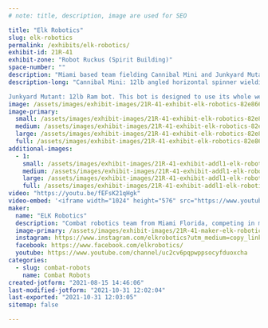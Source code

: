```yaml
---
# note: title, description, image are used for SEO

title: "Elk Robotics"
slug: elk-robotics
permalink: /exhibits/elk-robotics/
exhibit-id: 21R-41
exhibit-zone: "Robot Ruckus (Spirit Building)"
space-number: ""
description: "Miami based team fielding Cannibal Mini and Junkyard Mutant in the 12lb weight class."
description-long: "Cannibal Mini: 12lb angled horizontal spinner wielding a 2.5lb asymmetrical AR500 bar. Due to the angle of the spinning bar the bot experiences unique gyroscopic effects that cause the front of he robot to lift up or be forced down in turns, depending of the turning direction. 

Junkyard Mutant: 12lb Ram bot. This bot is designed to use its whole weight and drive power to slam into its opponent, doing damage and controlling the fight. The mutant has 4 wheel drive with an independent motor on every wheel, a sturdy UHMW frame to tank hits, and a strong AR500 front plate to absorb damage and deliver impacts "
image: /assets/images/exhibit-images/21R-41-exhibit-elk-robotics-82e86661-acf0-4aff-ac2a-f026b903b3a0-large.jpeg
image-primary: 
  small: /assets/images/exhibit-images/21R-41-exhibit-elk-robotics-82e86661-acf0-4aff-ac2a-f026b903b3a0-small.jpeg
  medium: /assets/images/exhibit-images/21R-41-exhibit-elk-robotics-82e86661-acf0-4aff-ac2a-f026b903b3a0-medium.jpeg
  large: /assets/images/exhibit-images/21R-41-exhibit-elk-robotics-82e86661-acf0-4aff-ac2a-f026b903b3a0-large.jpeg
  full: /assets/images/exhibit-images/21R-41-exhibit-elk-robotics-82e86661-acf0-4aff-ac2a-f026b903b3a0-full.jpeg
additional-images: 
  - 1:
    small: /assets/images/exhibit-images/21R-41-exhibit-addl1-elk-robotics-c102ac4d-f0ad-48b9-89f1-594d5526a053-small.jpeg
    medium: /assets/images/exhibit-images/21R-41-exhibit-addl1-elk-robotics-c102ac4d-f0ad-48b9-89f1-594d5526a053-medium.jpeg
    large: /assets/images/exhibit-images/21R-41-exhibit-addl1-elk-robotics-c102ac4d-f0ad-48b9-89f1-594d5526a053-large.jpeg
    full: /assets/images/exhibit-images/21R-41-exhibit-addl1-elk-robotics-c102ac4d-f0ad-48b9-89f1-594d5526a053-full.jpeg
video: "https://youtu.be/fEFsK21qHgk"
video-embed: '<iframe width="1024" height="576" src="https://www.youtube.com/embed/fEFsK21qHgk?feature=oembed" frameborder="0" allow="accelerometer; autoplay; clipboard-write; encrypted-media; gyroscope; picture-in-picture" allowfullscreen></iframe>'
maker: 
  name: "ELK Robotics"
  description: "Combat robotics team from Miami Florida, competing in many weight classes at events across America and internationally."
  image-primary: /assets/images/exhibit-images/21R-41-maker-elk-robotics-85fe0c06-6746-4069-8969-2f045d141357-medium.jpeg
  instagram: https://www.instagram.com/elkrobotics?utm_medium=copy_link
  facebook: https://www.facebook.com/elkrobotics/
  youtube: https://www.youtube.com/channel/uc2cv6pqpwppsocyfduoxcha
categories: 
  - slug: combat-robots
    name: Combat Robots
created-jotform: "2021-08-15 14:46:06"
last-modified-jotform: "2021-10-31 12:02:04"
last-exported: "2021-10-31 12:03:05"
sitemap: false

---
```

